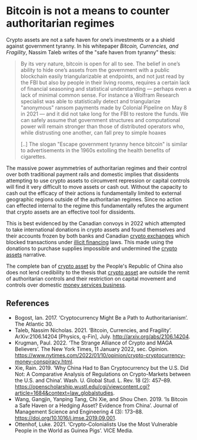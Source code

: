 # Bitcoin is not a means to counter authoritarian regimes
Crypto assets are not a safe haven for one’s investments or a a shield against government tyranny. In his whitepaper *Bitcoin, Currencies, and Fragility*, Nassim Taleb writes of the "safe haven from tyranny" thesis:

> By its very nature, bitcoin is open for all to see. The belief in one’s ability to hide one’s assets from the government with a public blockchain easily triangularizable at endpoints, and not just read by the FBI but also by people in their living rooms, requires a certain lack of financial seasoning and statistical understanding — perhaps even a lack of minimal common sense. For instance a Wolfram Research specialist was able to statistically detect and triangularize "anonymous" ransom payments made by Colonial Pipeline on May 8 in 2021 — and it did not take long for the FBI to restore the funds. We can safely assume that government structures and computational power will remain stronger than those of distributed operators who, while distrusting one another, can fall prey to simple hoaxes
> 
> [..] The slogan "Escape government tyranny hence bitcoin" is similar to advertisements in the 1960s extolling the health benefits of cigarettes.

The massive power asymmetries of authoritarian regimes and their control over both traditional payment rails and domestic implies that dissidents attempting to use crypto assets to circumvent repression or capital controls will find it very difficult to move assets or cash out. Without the capacity to cash out the efficacy of their actions is fundamentally limited to external geographic regions outside of the authoritarian regimes. Since no action can effected internal to the regime this fundamentally refutes the argument that crypto assets are an effective tool for dissidents.

This is best evidenced by the Canadian convoys in 2022 which attempted to take international donations in crypto assets and found themselves and their accounts frozen by both banks and Canadian [crypto exchanges](../concepts/crypto-exchange.md) which blocked transactions under [illicit financing](../concepts/illicit-financing.md) laws. This made using the donations to purchase supplies impossible and undermined the [crypto assets](../concepts/cryptoasset.md) narrative.

The complete ban of [crypto asset](../concepts/cryptoasset.md) by the People's Republic of China also does not lend credibility to the thesis that [crypto asset](../concepts/cryptoasset.md) are outside the remit of authoritarian controls and their restriction on capital movement and controls over domestic [money services business](../concepts/money-services-business.md).

## References
* Bogost, Ian. 2017. ‘Cryptocurrency Might Be a Path to Authoritarianism’. The Atlantic 30.
* Taleb, Nassim Nicholas. 2021. ‘Bitcoin, Currencies, and Fragility’. ArXiv:2106.14204 [Physics, q-Fin], July. http://arxiv.org/abs/2106.14204.
* Krugman, Paul. 2022. ‘The Strange Alliance of Crypto and MAGA Believers’. The New York Times, 11 January 2022, sec. Opinion. https://www.nytimes.com/2022/01/10/opinion/crypto-cryptocurrency-money-conspiracy.html.
* Xie, Rain. 2019. ‘Why China Had to Ban Cryptocurrency but the U.S. Did Not: A Comparative Analysis of Regulations on Crypto-Markets between the U.S. and China’. Wash. U. Global Stud. L. Rev. 18 (2): 457–89. https://openscholarship.wustl.edu/cgi/viewcontent.cgi?article=1684&context=law_globalstudies.
* Wang, Gangjin, Yanping Tang, Chi Xie, and Shou Chen. 2019. ‘Is Bitcoin a Safe Haven or a Hedging Asset? Evidence from China’. Journal of Management Science and Engineering 4 (3): 173–88. https://doi.org/10.1016/j.jmse.2019.09.001.
* Ottenhof, Luke. 2021. ‘Crypto-Colonialists Use the Most Vulnerable People in the World as Guinea Pigs’. VICE Media.